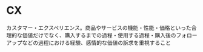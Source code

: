 # CX
 カスタマー・エクスペリエンス。商品やサービスの機能・性能・価格といった合理的な価値だけでなく、購入するまでの過程・使用する過程・購入後のフォローアップなどの過程における経験、感情的な価値の訴求を重視すること
